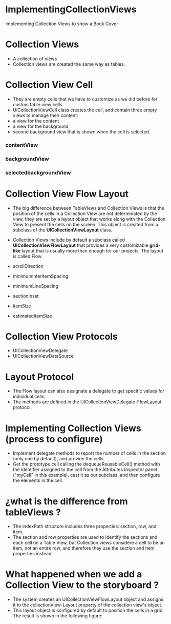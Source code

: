 # ImplementingCollectionViews
Implementing Collection Views to show a Book Cover

# Collection Views

- A collection of views
- Collection views are created the same way as tables.

# Collection View Cell

- They are empty cells that we have to customize as we did before for custom table view cells.
- UICollectionViewCell class creates the cell, and contain three empty views to manage their content:
- a view for the content
- a view for the background
- second background view that is shown when the cell is selected.

### contentView
### backgroundView
### selectedbackgroundView

# Collection View Flow Layout

- The big difference between TableViews and Collection Views is that the position of the cells in a Collection View are not determinated by the view, they are set by a layout object that works along with the Collection View to present the cells on the screen. This object is created from a subclass of the **UICollectionViewLayout** class. 

- Collection Views include by default a subclass called **UICollectionViewFlowLayout** that provides a very customizable **grid-like** layout that is usually more than enough for our projects. The layout is called Flow

- scrollDirection
- minimumInteritemSpacing
- minimumLineSpacing
- sectionInset
- itemSize
- estimatedItemSize

# Collection View Protocols

- UICollectionViewDelegate
- UICollectionViewDataSource

# Layout Protocol

- The Flow layout can also designate a delegate to get specific values for individual cells.
- The methods are defined in the UICollectionViewDelegate-FlowLayout protocol.

# Implementing Collection Views (process to configure)

- Implement delegate methods to report the number of cells in the section (only one by default), and provide the cells.
- Get the prototype cell calling the dequeueReusableCell() method with the identifier assigned to the cell from the Attributes Inspector panel ("myCell" in this example), cast it as our subclass, and then configure the elements in the cell.

# ¿what is the difference from tableViews ?

- The indexPath structure includes three properties: section, row, and item.
- The section and row properties are used to identify the sections and each cell on a Table View, but Collection views considere a cell to be an item, not an entire row, and therefore they use the section and item properties instead.

# What happened when we add a Collection View to the storyboard ?

- The system creates an UICollectionViewFlowLayout object and assigns it to the collectionView-Layout property of the collection view's object.
- This layout object is configured by default to position the cells in a grid. The result is shown in the following figure:





